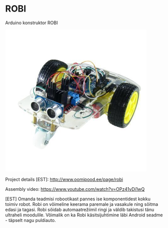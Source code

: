 ROBI
====

Arduino konstruktor ROBI

![connection](./images/ROBI_1.jpg)

Project details [EST]: http://www.oomipood.ee/page/robi

Assembly video: https://www.youtube.com/watch?v=OPz41vDi1wQ

[EST] Omanda teadmisi robootikast pannes ise komponentidest kokku toimiv robot. Robi on võimeline keerama paremale ja vasakule ning sõitma edasi ja tagasi. Robi sõidab automaatrežiimil ringi ja väldib takistusi tänu ultraheli moodulile.
Võimalik on ka Robi käsitsijuhtimine läbi Android seadme - täpselt nagu puldiauto.
